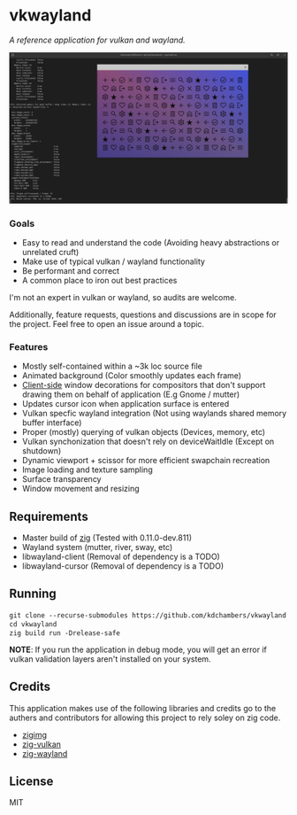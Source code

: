 # vkwayland

*A reference application for vulkan and wayland.*

![Screenshot](assets/screenshot_fedora_gnome.png)

### Goals

- Easy to read and understand the code (Avoiding heavy abstractions or unrelated cruft)
- Make use of typical vulkan / wayland functionality
- Be performant and correct
- A common place to iron out best practices

I'm not an expert in vulkan or wayland, so audits are welcome.

Additionally, feature requests, questions and discussions are in scope for the project. Feel free to open an issue around a topic.

### Features

- Mostly self-contained within a ~3k loc source file
- Animated background (Color smoothly updates each frame)
- [Client-side](https://en.wikipedia.org/wiki/Client-side_decoration) window decorations for compositors that don't support drawing them on behalf of application (E.g Gnome / mutter)
- Updates cursor icon when application surface is entered
- Vulkan specfic wayland integration (Not using waylands shared memory buffer interface)
- Proper (mostly) querying of vulkan objects (Devices, memory, etc)
- Vulkan synchonization that doesn't rely on deviceWaitIdle (Except on shutdown)
- Dynamic viewport + scissor for more efficient swapchain recreation
- Image loading and texture sampling
- Surface transparency
- Window movement and resizing

## Requirements 

- Master build of [zig](https://github.com/ziglang/zig) (Tested with 0.11.0-dev.811)
- Wayland system (mutter, river, sway, etc)
- libwayland-client (Removal of dependency is a TODO)
- libwayland-cursor (Removal of dependency is a TODO)

## Running 

    git clone --recurse-submodules https://github.com/kdchambers/vkwayland
    cd vkwayland
    zig build run -Drelease-safe

**NOTE**: If you run the application in debug mode, you will get an error if vulkan validation layers aren't installed on your system.

## Credits

This application makes use of the following libraries and credits go to the authers and contributors for allowing this project to rely soley on zig code.

- [zigimg](https://github.com/zigimg/zigimg)
- [zig-vulkan](https://github.com/Snektron/vulkan-zig)
- [zig-wayland](https://github.com/ifreund/zig-wayland) 

## License

MIT